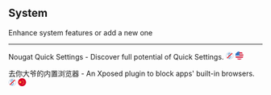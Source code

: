 ## System

Enhance system features or add a new one

---

Nougat Quick Settings - Discover full potential of Quick Settings. ![](../assets/free.png) ![](../assets/united-states.png)

去你大爷的内置浏览器 - An Xposed plugin to block apps' built-in browsers.  ![](../assets/free.png) ![](../assets/china.png)
